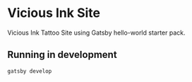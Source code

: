 # Vicious Ink Site 
Vicious Ink Tattoo Site using Gatsby hello-world starter pack.


## Running in development
`gatsby develop`
